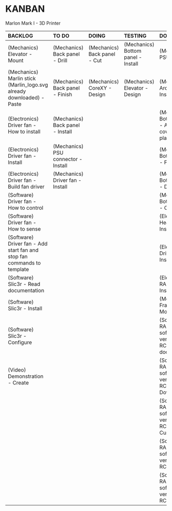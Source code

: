 # KANBAN
Marlon Mark I - 3D Printer

|**BACKLOG**                                                            |**TO DO**                          |**DOING**                   |**TESTING**                       |**DONE**                                                        |
|:----------------------------------------------------------------------|:----------------------------------|:---------------------------|:---------------------------------|:---------------------------------------------------------------|
|(Mechanics) Elevator - Mount                                           |(Mechanics) Back panel - Drill     |(Mechanics) Back panel - Cut|(Mechanics) Bottom panel - Install|(Mechanics) PSU - Install                                       |
|(Mechanics) Marlin stick (Marlin_logo.svg already downloaded) - Paste  |(Mechanics) Back panel - Finish    |(Mechanics) CoreXY - Design |(Mechanics) Elevator - Design     |(Mechanics) Arduino - Install                                   |
|(Electronics) Driver fan - How to install                              |(Mechanics) Back panel - Install   |                            |                                  |(Mechanics) Bottom panel - Adhesive covering plastic            |
|(Electronics) Driver fan - Install                                     |(Mechanics) PSU connector - Install|                            |                                  |(Mechanics) Bottom panel - Finish                               |
|(Electronics) Driver fan - Build fan driver                            |(Mechanics) Driver fan - Install   |                            |                                  |(Mechanics) Bottom panel - Drill                                |
|(Software) Driver fan - How to control                                 |                                   |                            |                                  |(Mechanics) Bottom panel - Cut                                  |
|(Software) Driver fan - How to sense                                   |                                   |                            |                                  |(Electronics) Heat sink - Install                               |
|(Software) Driver fan - Add start fan and stop fan commands to template|                                   |                            |                                  |(Electronics) Drivers - Install                                 |
|(Software) Slic3r - Read documentation                                 |                                   |                            |                                  |(Electronics) RAMPS - Install                                   |
|(Software) Slic3r - Install                                            |                                   |                            |                                  |(Mechanics) Frame - Mount                                       |
|(Software) Slic3r - Configure                                          |                                   |                            |                                  |(Software) RAMPS software version 1.1.0-RC8 - Read documentation|
|(Video) Demonstration - Create                                         |                                   |                            |                                  |(Software) RAMPS software version 1.1.0-RC8 - Download          |
|                                                                       |                                   |                            |                                  |(Software) RAMPS software version 1.1.0-RC8 - Customize         |
|                                                                       |                                   |                            |                                  |(Software) RAMPS software version 1.1.0-RC8 - Verify            |
|                                                                       |                                   |                            |                                  |(Software) RAMPS software version 1.1.0-RC8 - Upload            |

